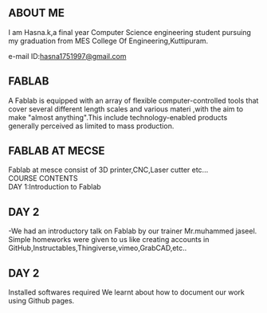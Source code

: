 ## ABOUT ME

 I am Hasna.k,a final year Computer Science engineering student pursuing my graduation from MES College Of Engineering,Kuttipuram.

e-mail ID:hasna1751997@gmail.com
## FABLAB
A Fablab is equipped with an array of flexible computer-controlled tools that cover several different length scales and various materi ,with the aim to make "almost anything".This include technology-enabled products generally perceived as limited to mass production.
## FABLAB AT MECSE
Fablab at mesce consist of 3D printer,CNC,Laser cutter etc...<br />
COURSE CONTENTS                                                                                                                                                                                
DAY 1:Introduction to Fablab<br />
## DAY 2
-We had an introductory talk on Fablab by our trainer Mr.muhammed jaseel.                                                          Simple homeworks were given to us like creating accounts in GitHub,Instructables,Thingiverse,vimeo,GrabCAD,etc..
## DAY 2
Installed softwares required 
We learnt about how to document our work using Github pages.
